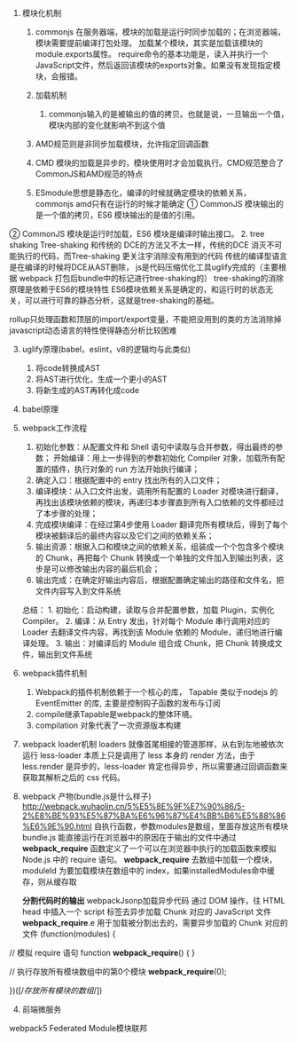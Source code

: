 1. 模块化机制
   1. commonjs 在服务器端，模块的加载是运行时同步加载的；在浏览器端，模块需要提前编译打包处理。
        加载某个模块，其实是加载该模块的module.exports属性。
        require命令的基本功能是，读入并执行一个JavaScript文件，然后返回该模块的exports对象。如果没有发现指定模块，会报错。

    2. 加载机制 
       1. commonjs输入的是被输出的值的拷贝。也就是说，一旦输出一个值，模块内部的变化就影响不到这个值
    3. AMD规范则是非同步加载模块，允许指定回调函数
    4. CMD 模块的加载是异步的，模块使用时才会加载执行。CMD规范整合了CommonJS和AMD规范的特点
    5. ESmodule思想是静态化，编译的时候就确定模块的依赖关系，commonjs amd只有在运行的时候才能确定
① CommonJS 模块输出的是一个值的拷贝，ES6 模块输出的是值的引用。

② CommonJS 模块是运行时加载，ES6 模块是编译时输出接口。
2. tree shaking
   Tree-shaking 和传统的 DCE的方法又不太一样，传统的DCE 消灭不可能执行的代码，而Tree-shaking 更关注宇消除没有用到的代码
传统的编译型语言 是在编译的时候将DCE从AST删除，
js是代码压缩优化工具uglify完成的（主要根据 webpack 打包后bundle中的标记进行tree-shaking的）
tree-shaking的消除原理是依赖于ES6的模块特性
ES6模块依赖关系是确定的，和运行时的状态无关，可以进行可靠的静态分析，这就是tree-shaking的基础。

rollup只处理函数和顶层的import/export变量，不能把没用到的类的方法消除掉
javascript动态语言的特性使得静态分析比较困难

3. uglify原理(babel，eslint，v8的逻辑均与此类似)
   1. 将code转换成AST
   2. 将AST进行优化，生成一个更小的AST
   3. 将新生成的AST再转化成code
4. babel原理
5. webpack工作流程
   1. 初始化参数：从配置文件和 Shell 语句中读取与合并参数，得出最终的参数；
开始编译：用上一步得到的参数初始化 Compiler 对象，加载所有配置的插件，执行对象的 run 方法开始执行编译；
   2. 确定入口：根据配置中的 entry 找出所有的入口文件；
   3. 编译模块：从入口文件出发，调用所有配置的 Loader 对模块进行翻译，再找出该模块依赖的模块，再递归本步骤直到所有入口依赖的文件都经过了本步骤的处理；
   4. 完成模块编译：在经过第4步使用 Loader 翻译完所有模块后，得到了每个模块被翻译后的最终内容以及它们之间的依赖关系；
   5. 输出资源：根据入口和模块之间的依赖关系，组装成一个个包含多个模块的 Chunk，再把每个 Chunk 转换成一个单独的文件加入到输出列表，这步是可以修改输出内容的最后机会；
   6. 输出完成：在确定好输出内容后，根据配置确定输出的路径和文件名，把文件内容写入到文件系统
   
   总结：
        1. 初始化：启动构建，读取与合并配置参数，加载 Plugin，实例化 Compiler。
        2. 编译：从 Entry 发出，针对每个 Module 串行调用对应的 Loader 去翻译文件内容，再找到该 Module 依赖的 Module，递归地进行编译处理。
        3. 输出：对编译后的 Module 组合成 Chunk，把 Chunk 转换成文件，输出到文件系统
1. webpack插件机制
   1. Webpack的插件机制依赖于一个核心的库， Tapable 类似于nodejs 的EventEmitter 的库, 主要是控制钩子函数的发布与订阅
   2.  compile继承Tapable是webpack的整体环境。
   3.  compilation 对象代表了一次资源版本构建
   
2. webpack loader机制
   loaders 就像首尾相接的管道那样，从右到左地被依次运行
   less-loader 本质上只是调用了 less 本身的 render 方法，由于 less.render 是异步的，less-loader 肯定也得异步，所以需要通过回调函数来获取其解析之后的 css 代码。
3. webpack 产物(bundle.js是什么样子)
   http://webpack.wuhaolin.cn/5%E5%8E%9F%E7%90%86/5-2%E8%BE%93%E5%87%BA%E6%96%87%E4%BB%B6%E5%88%86%E6%9E%90.html
    自执行函数，参数modules是数组，里面存放这所有模块
    bundle.js 能直接运行在浏览器中的原因在于输出的文件中通过 __webpack_require__ 函数定义了一个可以在浏览器中执行的加载函数来模拟 Node.js 中的 require 语句。
    __webpack_require__ 去数组中加载一个模块，moduleId 为要加载模块在数组中的 index，如果installedModules命中缓存，则从缓存取

    **分割代码时的输出** webpackJsonp加载异步代码
    通过 DOM 操作，往 HTML head 中插入一个 script 标签去异步加载 Chunk 对应的 JavaScript 文件
    __webpack_require__.e 用于加载被分割出去的，需要异步加载的 Chunk 对应的文件
(function(modules) {

  // 模拟 require 语句
  function __webpack_require__() {
  }

  // 执行存放所有模块数组中的第0个模块
  __webpack_require__(0);

})([/*存放所有模块的数组*/])

4.  前端微服务

webpack5 Federated Module模块联邦